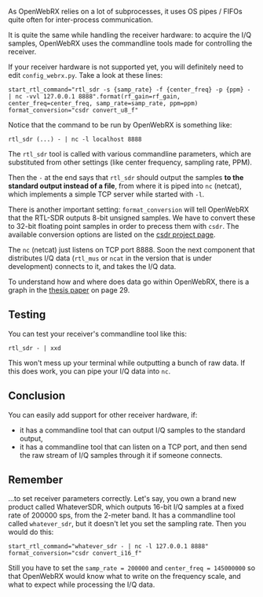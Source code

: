 As OpenWebRX relies on a lot of subprocesses, it uses OS pipes / FIFOs quite often for inter-process communication.

It is quite the same while handling the receiver hardware: to acquire the I/Q samples, OpenWebRX uses the commandline tools made for controlling the receiver.

If your receiver hardware is not supported yet, you will definitely need to edit `config_webrx.py`. Take a look at these lines:

    start_rtl_command="rtl_sdr -s {samp_rate} -f {center_freq} -p {ppm} - | nc -vvl 127.0.0.1 8888".format(rf_gain=rf_gain, center_freq=center_freq, samp_rate=samp_rate, ppm=ppm)
    format_conversion="csdr convert_u8_f"

Notice that the command to be run by OpenWebRX is something like:

    rtl_sdr (...) - | nc -l localhost 8888

The `rtl_sdr` tool is called with various commandline parameters, which are substituted from other settings (like center frequency, sampling rate, PPM).

Then the `-` at the end says that `rtl_sdr` should output the samples **to the standard output instead of a file**, from where it is piped into `nc` (netcat), which implements a simple TCP server while started with `-l`.

There is another important setting: `format_conversion` will tell OpenWebRX that the RTL-SDR outputs 8-bit unsigned samples. We have to convert these to 32-bit floating point samples in order to precess them with `csdr`. The available conversion options are listed on the [csdr project page](https://github.com/simonyiszk/csdr#data-types).

The `nc` (netcat) just listens on TCP port 8888. Soon the next component that distributes I/Q data (`rtl_mus` or `ncat` in the version that is under development) connects to it, and takes the I/Q data. 

To understand how and where does data go within OpenWebRX, there is a graph in the [thesis paper](http://openwebrx.org/bsc-thesis.pdf) on page 29.

## Testing

You can test your receiver's commandline tool like this:

    rtl_sdr - | xxd

This won't mess up your terminal while outputting a bunch of raw data.
If this does work, you can pipe your I/Q data into `nc`.

## Conclusion

You can easily add support for other receiver hardware, if:
* it has a commandline tool that can output I/Q samples to the standard output,
* it has a commandline tool that can listen on a TCP port, and then send the raw stream of I/Q samples through it if someone connects. 

## Remember

...to set receiver parameters correctly. Let's say, you own a brand new product called WhateverSDR, which outputs 16-bit I/Q samples at a fixed rate of 200000 sps, from the 2-meter band. It has a commandline tool called `whatever_sdr`, but it doesn't let you set the sampling rate. Then you would do this:

    start_rtl_command="whatever_sdr - | nc -l 127.0.0.1 8888"
    format_conversion="csdr convert_i16_f"

Still you have to set the `samp_rate = 200000` and `center_freq = 145000000` so that OpenWebRX would know what to write on the frequency scale, and what to expect while processing the I/Q data.

